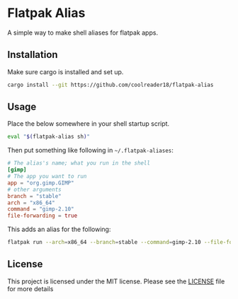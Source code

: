 # Flatpak Alias

A simple way to make shell aliases for flatpak apps.

## Installation

Make sure cargo is installed and set up.

```sh
cargo install --git https://github.com/coolreader18/flatpak-alias
```

## Usage

Place the below somewhere in your shell startup script.

```sh
eval "$(flatpak-alias sh)"
```

Then put something like following in `~/.flatpak-aliases`:

```toml
# The alias's name; what you run in the shell
[gimp]
# The app you want to run
app = "org.gimp.GIMP"
# other arguments
branch = "stable"
arch = "x86_64"
command = "gimp-2.10"
file-forwarding = true
```

This adds an alias for the following:

```sh
flatpak run --arch=x86_64 --branch=stable --command=gimp-2.10 --file-forwarding org.gimp.GIMP
```

## License

This project is licensed under the MIT license. Please see the
[LICENSE](LICENSE) file for more details
